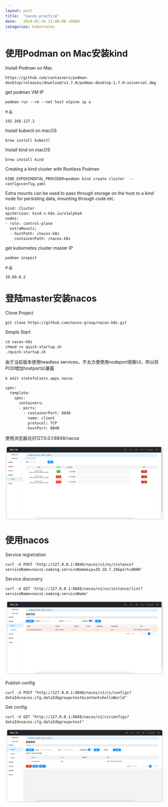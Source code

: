 ```yaml
---
layout: post
title:  "nacos-practice"
date:   2024-01-26 12:00:00 +0800
categories: kubernetes
---
```


# 使用Podman on Mac安装kind

Install Podman on Mac

```
https://github.com/containers/podman-desktop/releases/download/v1.7.0/podman-desktop-1.7.0-universal.dmg
```

get podman VM IP

```
podman run --rm --net host alpine ip a
```

e.g.

```
192.168.127.2
```

Install kubectl on macOS

```
brew install kubectl
```

Install kind on macOS

```
brew install kind
```

Creating a kind cluster with Rootless Podman

```
KIND_EXPERIMENTAL_PROVIDER=podman kind create cluster  --config=config.yaml
```

Extra mounts can be used to pass through storage on the host to a kind node for persisting data, mounting through code etc.

```
kind: Cluster
apiVersion: kind.x-k8s.io/v1alpha4
nodes:
- role: control-plane
  extraMounts:
  - hostPath: /nacos-k8s
    containerPath: /nacos-k8s
```

get kubernetes cluster master IP

```
podman inspect
```

e.g.

```
10.89.0.2
```

# 登陆master安装nacos

Clone Project

```
git clone https://github.com/nacos-group/nacos-k8s.git
```

Simple Start

```
cd nacos-k8s
chmod +x quick-startup.sh
./quick-startup.sh
```

由于当前版本使用headless services，不太方便使用nodeport观察UI，所以将POD增加hostport以暴露

```
k edit statefulsets.apps nacos
```

```
spec:
  template:
    spec:
      containers:
      - ports:
        - containerPort: 8848
          name: client
          protocol: TCP
          hostPort: 8848
```

使用浏览器访问127.0.0.1:8848/nacos

![](https://raw.githubusercontent.com/wavebreake/imagehosting/main/nacos.png)

# 使用nacos

Service registration

```
curl -X POST 'http://127.0.0.1:8848/nacos/v1/ns/instance?serviceName=nacos.naming.serviceName&ip=20.18.7.10&port=8080'
```

Service discovery

```
curl -X GET 'http://127.0.0.1:8848/nacos/v1/ns/instance/list?serviceName=nacos.naming.serviceName'
```

![](https://raw.githubusercontent.com/wavebreake/imagehosting/main/nacos_1.png)

Publish config

```
curl -X POST "http://127.0.0.1:8848/nacos/v1/cs/configs?dataId=nacos.cfg.dataId&group=test&content=helloWorld"
```

Get config

```
curl -X GET "http://127.0.0.1:8848/nacos/v1/cs/configs?dataId=nacos.cfg.dataId&group=test"
```

![](https://raw.githubusercontent.com/wavebreake/imagehosting/main/nacos_2.png)
